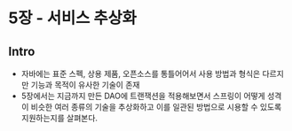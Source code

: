 # 5장 - 서비스 추상화

## Intro

* 자바에는 표준 스펙, 상용 제품, 오픈소스를 통틀어어서 사용 방법과 형식은 다르지만 기능과 목적이 유사한 기술이 존재
* 5장에서는 지금까지 만든 DAO에 트랜잭션을 적용해보면서 스프링이 어떻게 성격이 비슷한 여러 종류의 기술을 추상화하고 이를 일관된 방법으로 시용할 수 있도록 지원하는지를 살펴본다.
